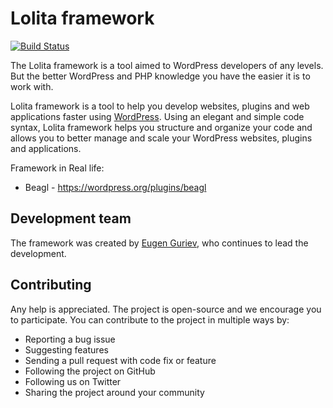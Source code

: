 Lolita framework
==================

[![Build Status](https://travis-ci.org/lolitaframework/framework.svg?branch=master)](https://travis-ci.org/lolitaframework/framework)

The Lolita framework is a tool aimed to WordPress developers of any levels. But the better WordPress and PHP knowledge you have the easier it is to work with.

Lolita framework is a tool to help you develop websites, plugins and web applications faster using [WordPress](https://wordpress.org/). Using an elegant and simple code syntax, Lolita framework helps you structure and organize your code and allows you to better manage and scale your WordPress websites, plugins and applications.

Framework in Real life:
* Beagl - https://wordpress.org/plugins/beagl

Development team
----------------
The framework was created by [Eugen Guriev](mailto:eg@beagl.in), who continues to lead the development.

Contributing
------------
Any help is appreciated. The project is open-source and we encourage you to participate. You can contribute to the project in multiple ways by:

- Reporting a bug issue
- Suggesting features
- Sending a pull request with code fix or feature
- Following the project on GitHub
- Following us on Twitter
- Sharing the project around your community